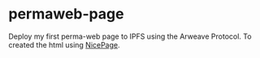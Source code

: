# permaweb-page
Deploy my first perma-web page to IPFS using the Arweave Protocol. To created the html using <a href="https://nicepage.com" target="_blank" title="Go to">NicePage</a>.
